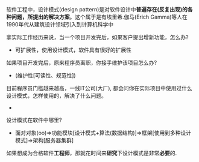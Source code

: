 软件工程中，设计模式(design pattern)是对软件设计中**普遍存在(反复出现)**的各种问题，所提出的**解决方案**。这个属于是有埃里希.伽马(Erich Gamma)等人在1990年代从建筑设计领域引入到计算机科学中

拿实际工作经历来说，当一个项目开发完后，如果客户提出增新功能，怎么办?

* 可扩展性，使用设计模式，软件具有很好的扩展性

如果项目开发完后，原来程序员离职，你接手维护该项目怎么办?

*  (维护性[可读性、规范性])

 目前程序员门槛越来越高，一线IT公司(大厂), 都会问你在实际项目中使用过什么设计模式，怎样使用的，解决了什么问题。

* 

设计模式在软件中哪里?

* 面对对象(oo)=>功能模块[设计模式+算法(数据结构)]=>框架[使用到多种设计模式]=>架构[服务器集群]

如果想成为合格软件**工程师**，那就花时间来**研究**下设计模式是非常**必要**的.
